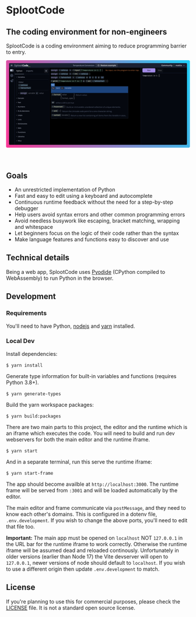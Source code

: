 # SplootCode

## The coding environment for non-engineers
SplootCode is a coding environment aiming to reduce programming barrier to entry.

<img src="SplootCode-screenshot-readme.png" alt="Screenshot of the SplootCode editor" width="800">

&nbsp;



## Goals
 * An unrestricted implementation of Python
 * Fast and easy to edit using a keyboard and autocomplete
 * Continuous runtime feedback without the need for a step-by-step debugger
 * Help users avoid syntax errors and other common programming errors
 * Avoid needless busywork like escaping, bracket matching, wrapping and whitespace
 * Let beginners focus on the logic of their code rather than the syntax
 * Make language features and functions easy to discover and use


## Technical details
Being a web app, SplootCode uses [Pyodide](https://pyodide.org/) (CPython compiled to WebAssembly) to run Python in the browser.

## Development
### Requirements
You'll need to have Python, [nodejs](https://nodejs.org/) and [yarn](https://yarnpkg.com/) installed.

### Local Dev
Install dependencies:

```
$ yarn install
```

Generate type information for built-in variables and functions (requires Python 3.8+).

```
$ yarn generate-types
```

Build the yarn workspace packages:

```
$ yarn build:packages
```

There are two main parts to this project, the editor and the runtime which is an iframe which executes the code.
You will need to build and run dev webservers for both the main editor and the runtime iframe.

```
$ yarn start
```

And in a separate terminal, run this serve the runtime iframe:
```
$ yarn start-frame
```

The app should become availble at `http://localhost:3000`. The runtime frame will be served from `:3001` and will be loaded automatically by the editor.

The main editor and frame communicate via `postMessage`, and they need to know each other's domains. This is configured in a dotenv file, `.env.development`. If you wish to change the above ports, you'll need to edit that file too.

**Important:** The main app must be opened on `localhost` NOT `127.0.0.1` in the URL bar for the runtime iframe to work correctly. Otherwise the runtime iframe will be assumed dead and reloaded continously. Unfortunately in older versions (earlier than Node 17) the Vite devserver will open to `127.0.0.1`, newer versions of node should default to `localhost`. If you wish to use a different origin then update `.env.development` to match.

## License
If you're planning to use this for commercial purposes, please check the [LICENSE](LICENSE) file. It is not a standard open source license.
